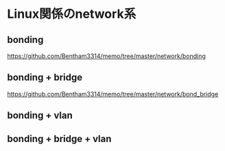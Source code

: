 # Linux関係のnetwork系

## bonding
https://github.com/Bentham3314/memo/tree/master/network/bonding

## bonding + bridge
https://github.com/Bentham3314/memo/tree/master/network/bond_bridge

## bonding + vlan

## bonding + bridge + vlan


